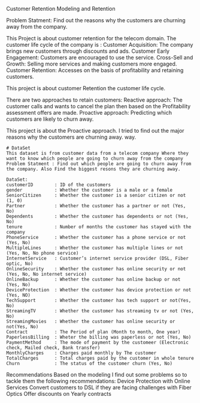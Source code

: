  Customer Retention Modeling and Retention 
 
Problem Statment: Find out the reasons why the customers are churning away from the company.

This Project is about customer retention for the telecom domain. The customer life cycle of the company is : 
     Customer Acquisition: The company brings new customers through discounts and ads.
     Customer Early Engagement: Customers are encouraged to use the service.
     Cross-Sell and Growth: Selling more services and making customers more engaged.
     Customer Retention: Accesses on the basis of profitability and retaining customers.

This project is about customer Retention the customer life cycle.

There are two approaches to retain customers:
Reactive approach: The customer calls and wants to cancel the plan then based on the Profitability assessment offers are made.
Proactive approach: Predicting which customers are likely to churn away. 
    
This project is about the Proactive approach. I tried to find out the major reasons why the customers are churning away.
way.
    
    # DataSet
    This dataset is from customer data from a telecom company Where they want to know which people are going to churn away from the company
    Problem Statment : Find out which people are going to churn away from the company. Also Find the biggest resons they are churning away.

    DataSet:
    customerID        : ID of the customers
    gender            : Whether the customer is a male or a female
    SeniorCitizen     : Whether the customer is a senior citizen or not (1, 0)
    Partner           : Whether the customer has a partner or not (Yes, No)
    Dependents        : Whether the customer has dependents or not (Yes, No)
    tenure            : Number of months the customer has stayed with the company
    PhoneService      : Whether the customer has a phone service or not (Yes, No)
    MultipleLines     : Whether the customer has multiple lines or not (Yes, No, No phone service)
    InternetService   : Customer’s internet service provider (DSL, Fiber optic, No)
    OnlineSecurity    : Whether the customer has online security or not (Yes, No, No internet service)
    OnlineBackup      : Whether the customer has online backup or not (Yes, No)
    DeviceProtection  : Whether the customer has device protection or not (Yes, NO)
    TechSupport       : Whether the customer has tech support or not(Yes, No)
    StreamingTV       : Whether the customer has streaming tv or not (Yes, No)
    StreamingMovies   : Whether the customer has online security or not(Yes, No)
    Contract          : The Period of plan (Month to month, One year)
    PaperlessBilling  : Wheter the billing was paperless or not (Yes, No)
    PaymentMethod     : The mode of payment by the customeer (Electronic check, Mailed check, Bank transfer)
    MonthlyCharges    : Charges paid monthly by The customer
    TotalCharges      : Total charges paid by the customer in whole tenure
    Churn             : The status of the customer churn (Yes, No)
    
    
   
 Recommendations
         Based on the modeling I find out some problems so to tackle them the following recommendations:
         Device Protection with Online Services
         Convert customers to DSL if they are facing challenges with Fiber Optics
         Offer discounts on Yearly contracts


